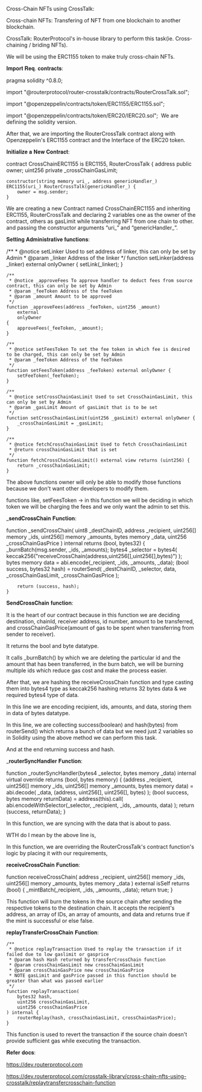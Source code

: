 Cross-Chain NFTs using CrossTalk:

Cross-chain NFTs: Transfering of NFT from one blockchain to another blockchain.

CrossTalk: RouterProtocol's in-house library to perform this task(ie. Cross-chaining / briding NFTs).

We will be using the ERC1155 token to make truly cross-chain NFTs.

𝐈𝐦𝐩𝐨𝐫𝐭 𝐑𝐞𝐪. 𝐜𝐨𝐧𝐭𝐫𝐚𝐜𝐭𝐬:

pragma solidity ^0.8.0;
​

import "@routerprotocol/router-crosstalk/contracts/RouterCrossTalk.sol";

import "@openzeppelin/contracts/token/ERC1155/ERC1155.sol";

import "@openzeppelin/contracts/token/ERC20/IERC20.sol";
​
We are defining the solidity version.

After that, we are importing the RouterCrossTalk contract along with Openzeppelin's ERC1155 contract and the Interface of the ERC20 token.

𝐈𝐧𝐢𝐭𝐢𝐚𝐥𝐢𝐳𝐞 𝐚 𝐍𝐞𝐰 𝐂𝐨𝐧𝐭𝐫𝐚𝐜𝐭:

contract CrossChainERC1155 is ERC1155, RouterCrossTalk { 
    address public owner;
    uint256 private _crossChainGasLimit;
    
    constructor(string memory uri_, address genericHandler_)
    ERC1155(uri_) RouterCrossTalk(genericHandler_) {
        owner = msg.sender;
    }


We are creating a new Contract named CrossChainERC1155 and inheriting ERC1155, RouterCrossTalk 
and declaring 2 variables 
one as the owner of the contract, others as 
gasLimit while transferring NFT from one chain to other.
and passing the constructor arguments “uri_” and “genericHandler_”.

𝐒𝐞𝐭𝐭𝐢𝐧𝐠 𝐀𝐝𝐦𝐢𝐧𝐢𝐬𝐭𝐫𝐚𝐭𝐢𝐯𝐞 𝐟𝐮𝐧𝐜𝐭𝐢𝐨𝐧𝐬:

 
   /**
     * @notice setLinker Used to set address of linker, this can only be set by Admin
     * @param _linker Address of the linker
     */
    function setLinker(address _linker) external onlyOwner {
        setLink(_linker);
    }

    /**
     * @notice _approveFees To approve handler to deduct fees from source contract, this can only be set by Admin
     * @param _feeToken Address of the feeToken
     * @param _amount Amount to be approved
     */
    function _approveFees(address _feeToken, uint256 _amount)
        external
        onlyOwner
    {
        approveFees(_feeToken, _amount);
    }

    /**
     * @notice setFeesToken To set the fee token in which fee is desired to be charged, this can only be set by Admin
     * @param _feeToken Address of the feeToken
     */
    function setFeesToken(address _feeToken) external onlyOwner {
        setFeeToken(_feeToken);
    }
    
    /**
     * @notice setCrossChainGasLimit Used to set CrossChainGasLimit, this can only be set by Admin
     * @param _gasLimit Amount of gasLimit that is to be set
     */
    function setCrossChainGasLimit(uint256 _gasLimit) external onlyOwner {
        _crossChainGasLimit = _gasLimit;
    }

    /**
     * @notice fetchCrossChainGasLimit Used to fetch CrossChainGasLimit
     * @return crossChainGasLimit that is set
     */
    function fetchCrossChainGasLimit() external view returns (uint256) {
        return _crossChainGasLimit;
    }

The above functions owner will only be able to modify those functions because we don't want other developers to modify them.

functions like, 
setFeesToken -> in this function we will be deciding in which token we will be charging the fees and we only want the admin to set this.

_𝐬𝐞𝐧𝐝𝐂𝐫𝐨𝐬𝐬𝐂𝐡𝐚𝐢𝐧 𝐅𝐮𝐧𝐜𝐭𝐢𝐨𝐧:

function _sendCrossChain(
        uint8 _destChainID,
        address _recipient,
        uint256[] memory _ids,
        uint256[] memory _amounts,
        bytes memory _data,
        uint256 _crossChainGasPrice
    ) internal returns (bool, bytes32) {
        _burnBatch(msg.sender, _ids, _amounts);
        bytes4 _selector = bytes4(
            keccak256("receiveCrossChain(address,uint256[],uint256[],bytes)")
        );
        bytes memory data = abi.encode(_recipient, _ids, _amounts, _data);
        (bool success, bytes32 hash) = routerSend(
            _destChainID,
            _selector,
            data,
            _crossChainGasLimit,
            _crossChainGasPrice
        );

        return (success, hash);
    }

𝐒𝐞𝐧𝐝𝐂𝐫𝐨𝐬𝐬𝐂𝐡𝐚𝐢𝐧 𝐟𝐮𝐧𝐜𝐭𝐢𝐨𝐧:

It is the heart of our contract because in this function we are deciding destination, chainId, receiver address, id number, amount to be transferred, and crossChainGasPrice(amount of gas to be spent when transferring from sender to receiver).

It returns the bool and byte datatype.

It calls _burnBatch() by which we are deleting the particular id and the amount that has been transferred, in the burn batch, we will be burning multiple ids which reduce gas cost and make the process easier.

After that, we are hashing the receiveCrossChain function and type casting them into bytes4 type as keccak256 hashing returns 32 bytes data & we required bytes4 type of data.

In this line we are encoding recipient, ids, amounts, and data, storing them in data of bytes datatype.

In this line, we are collecting success(boolean) and hash(bytes) from routerSend() which returns a bunch of data but we need just 2 variables so in Solidity using the above method we can perform this task.

And at the end returning success and hash.

_𝐫𝐨𝐮𝐭𝐞𝐫𝐒𝐲𝐧𝐜𝐇𝐚𝐧𝐝𝐥𝐞𝐫 𝐅𝐮𝐧𝐜𝐭𝐢𝐨𝐧:

function _routerSyncHandler(bytes4 _selector, bytes memory _data)
        internal
        virtual
        override
        returns (bool, bytes memory)
    {
        (address _recipient, uint256[] memory _ids, uint256[] memory _amounts, bytes memory data) = abi.decode(
            _data,
            (address, uint256[], uint256[], bytes)
        );
        (bool success, bytes memory returnData) = address(this).call(
            abi.encodeWithSelector(_selector, _recipient, _ids, _amounts, data)
        );
        return (success, returnData);
    }


In this function, we are syncing with the data that is about to pass. 

WTH do I mean by the above line is,

In this function, we are overriding the RouterCrossTalk's contract function's logic by placing it with our requirements,

𝐫𝐞𝐜𝐞𝐢𝐯𝐞𝐂𝐫𝐨𝐬𝐬𝐂𝐡𝐚𝐢𝐧 𝐅𝐮𝐧𝐜𝐭𝐢𝐨𝐧:

  function receiveCrossChain(
        address _recipient,
        uint256[] memory _ids,
        uint256[] memory _amounts,
        bytes memory _data
    ) external isSelf returns (bool) {
        _mintBatch(_recipient, _ids, _amounts, _data);
        return true;
    }

This function will burn the tokens in the source chain after sending the respective tokens to the destination chain.
It accepts the recipient's address, an array of IDs, an array of amounts, and data and returns true if the mint is successful or else false.

𝐫𝐞𝐩𝐥𝐚𝐲𝐓𝐫𝐚𝐧𝐬𝐟𝐞𝐫𝐂𝐫𝐨𝐬𝐬𝐂𝐡𝐚𝐢𝐧 𝐅𝐮𝐧𝐜𝐭𝐢𝐨𝐧:

    /**
     * @notice replayTransaction Used to replay the transaction if it failed due to low gaslimit or gasprice
     * @param hash Hash returned by transferCrossChain function
     * @param crossChainGasLimit new crossChainGasLimit
     * @param crossChainGasPrice new crossChainGasPrice
     * NOTE gasLimit and gasPrice passed in this function should be greater than what was passed earlier
     */
    function replayTransaction(
        bytes32 hash,
        uint256 crossChainGasLimit,
        uint256 crossChainGasPrice
    ) internal {
        routerReplay(hash, crossChainGasLimit, crossChainGasPrice);
    }

This function is used to revert the transaction if the source chain doesn't provide sufficient gas while executing the transaction.

𝐑𝐞𝐟𝐞𝐫 𝐝𝐨𝐜𝐬: 

https://dev.routerprotocol.com

https://dev.routerprotocol.com/crosstalk-library/cross-chain-nfts-using-crosstalk/replaytransfercrosschain-function
